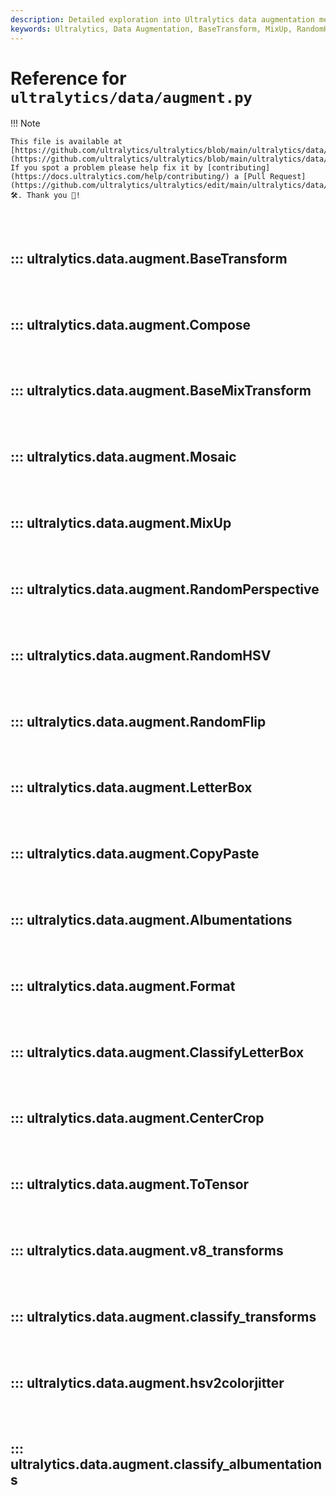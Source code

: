 ```yaml
---
description: Detailed exploration into Ultralytics data augmentation methods including BaseTransform, MixUp, LetterBox, ToTensor, and more for enhancing model performance.
keywords: Ultralytics, Data Augmentation, BaseTransform, MixUp, RandomHSV, LetterBox, Albumentations, classify_transforms, classify_albumentations
---
```


# Reference for `ultralytics/data/augment.py`

!!! Note

    This file is available at [https://github.com/ultralytics/ultralytics/blob/main/ultralytics/data/augment.py](https://github.com/ultralytics/ultralytics/blob/main/ultralytics/data/augment.py). If you spot a problem please help fix it by [contributing](https://docs.ultralytics.com/help/contributing/) a [Pull Request](https://github.com/ultralytics/ultralytics/edit/main/ultralytics/data/augment.py) 🛠️. Thank you 🙏!

<br><br>

## ::: ultralytics.data.augment.BaseTransform

<br><br>

## ::: ultralytics.data.augment.Compose

<br><br>

## ::: ultralytics.data.augment.BaseMixTransform

<br><br>

## ::: ultralytics.data.augment.Mosaic

<br><br>

## ::: ultralytics.data.augment.MixUp

<br><br>

## ::: ultralytics.data.augment.RandomPerspective

<br><br>

## ::: ultralytics.data.augment.RandomHSV

<br><br>

## ::: ultralytics.data.augment.RandomFlip

<br><br>

## ::: ultralytics.data.augment.LetterBox

<br><br>

## ::: ultralytics.data.augment.CopyPaste

<br><br>

## ::: ultralytics.data.augment.Albumentations

<br><br>

## ::: ultralytics.data.augment.Format

<br><br>

## ::: ultralytics.data.augment.ClassifyLetterBox

<br><br>

## ::: ultralytics.data.augment.CenterCrop

<br><br>

## ::: ultralytics.data.augment.ToTensor

<br><br>

## ::: ultralytics.data.augment.v8_transforms

<br><br>

## ::: ultralytics.data.augment.classify_transforms

<br><br>

## ::: ultralytics.data.augment.hsv2colorjitter

<br><br>

## ::: ultralytics.data.augment.classify_albumentations

<br><br>

